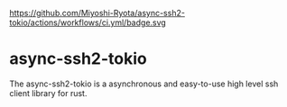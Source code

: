 https://github.com/Miyoshi-Ryota/async-ssh2-tokio/actions/workflows/ci.yml/badge.svg
# async-ssh2-tokio
The async-ssh2-tokio is a asynchronous and easy-to-use high level ssh client library for rust.
